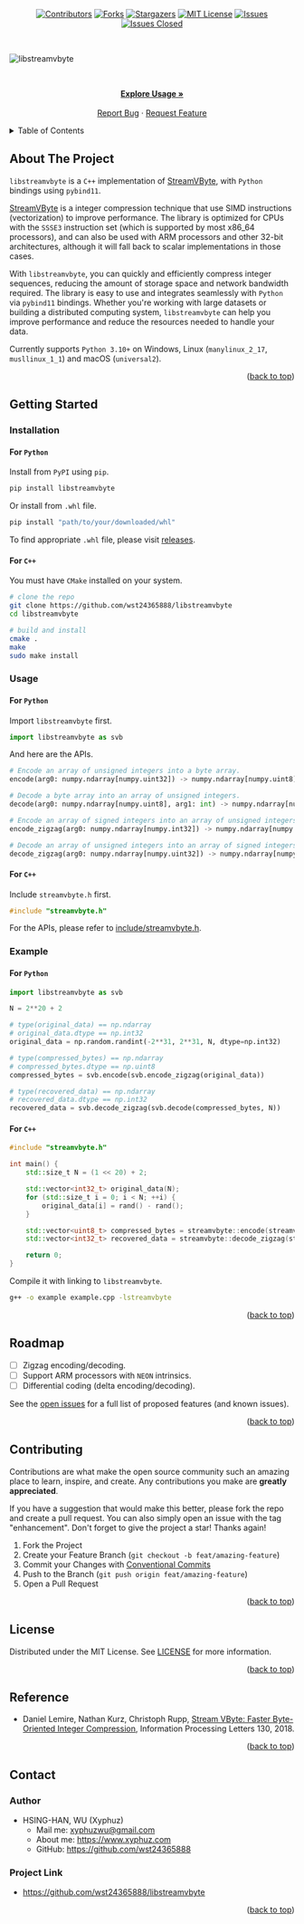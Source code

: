 <div id="top"></div>

<!-- PROJECT SHIELDS -->

[<div align="center"> ![Contributors][contributors-shield]][contributors-url]
[![Forks][forks-shield]][forks-url]
[![Stargazers][stars-shield]][stars-url]
[![MIT License][license-shield]][license-url]
[![Issues][issues-shield]][issues-url]
[![Issues Closed][issues-closed-shield]</div>][issues-closed-url]

<br />

<!-- PROJECT BANNER -->

![libstreamvbyte](https://socialify.git.ci/wst24365888/libstreamvbyte/image?description=1&font=KoHo&name=1&owner=1&pattern=Circuit%20Board&theme=Light)

<br />
<div align="center">
<p align="center">
    <a href="https://github.com/wst24365888/libstreamvbyte#usage"><strong>Explore Usage »</strong></a>
    <br />
    <br />
    <a href="https://github.com/wst24365888/libstreamvbyte/issues">Report Bug</a>
    ·
    <a href="https://github.com/wst24365888/libstreamvbyte/issues">Request Feature</a>
  </p>
</div>

<!-- TABLE OF CONTENTS -->

<details>
  <summary>Table of Contents</summary>
  <ol>
    <li>
      <a href="#about-the-project">About The Project</a>
    </li>
    <li>
      <a href="#getting-started">Getting Started</a>
      <ul>
        <li><a href="#installation">Installation</a></li>
        <li><a href="#usage">Usage</a></li>
        <li><a href="#example">Example</a></li>
      </ul>
    </li>
    <li><a href="#roadmap">Roadmap</a></li>
    <li><a href="#contributing">Contributing</a></li>
    <li><a href="#license">License</a></li>
    <li><a href="#reference">Reference</a></li>
    <li><a href="#contact">Contact</a></li>
  </ol>
</details>

<!-- ABOUT THE PROJECT -->

## About The Project

`libstreamvbyte` is a `C++` implementation of [StreamVByte](#reference), with `Python` bindings using `pybind11`. 

[StreamVByte](#reference) is a integer compression technique that use SIMD instructions (vectorization) to improve performance. The library is optimized for CPUs with the `SSSE3` instruction set (which is supported by most x86_64 processors), and can also be used with ARM processors and other 32-bit architectures, although it will fall back to scalar implementations in those cases.

With `libstreamvbyte`, you can quickly and efficiently compress integer sequences, reducing the amount of storage space and network bandwidth required. The library is easy to use and integrates seamlessly with `Python` via `pybind11` bindings. Whether you're working with large datasets or building a distributed computing system, `libstreamvbyte` can help you improve performance and reduce the resources needed to handle your data.

Currently supports `Python 3.10+` on Windows, Linux (`manylinux_2_17`, `musllinux_1_1`) and macOS (`universal2`).

<p align="right">(<a href="#top">back to top</a>)</p>

<!-- GETTING STARTED -->

## Getting Started

### Installation

#### For `Python`

Install from `PyPI` using `pip`.

```bash
pip install libstreamvbyte
```

Or install from `.whl` file.

```bash
pip install "path/to/your/downloaded/whl"
```

To find appropriate `.whl` file, please visit [releases](https://github.com/wst24365888/libstreamvbyte/releases).

#### For `C++`

You must have `CMake` installed on your system.

```bash
# clone the repo
git clone https://github.com/wst24365888/libstreamvbyte
cd libstreamvbyte

# build and install
cmake .
make
sudo make install
```

### Usage

#### For `Python`

Import `libstreamvbyte` first.

```python
import libstreamvbyte as svb
```

And here are the APIs.

```python
# Encode an array of unsigned integers into a byte array.
encode(arg0: numpy.ndarray[numpy.uint32]) -> numpy.ndarray[numpy.uint8]

# Decode a byte array into an array of unsigned integers.
decode(arg0: numpy.ndarray[numpy.uint8], arg1: int) -> numpy.ndarray[numpy.uint32]

# Encode an array of signed integers into an array of unsigned integers.
encode_zigzag(arg0: numpy.ndarray[numpy.int32]) -> numpy.ndarray[numpy.uint32]

# Decode an array of unsigned integers into an array of signed integers.
decode_zigzag(arg0: numpy.ndarray[numpy.uint32]) -> numpy.ndarray[numpy.int32]
```

#### For `C++`

Include `streamvbyte.h` first.

```cpp
#include "streamvbyte.h"
```

For the APIs, please refer to [include/streamvbyte.h](https://github.com/wst24365888/libstreamvbyte/blob/main/include/streamvbyte.h).

### Example

#### For `Python`

```python
import libstreamvbyte as svb

N = 2**20 + 2

# type(original_data) == np.ndarray
# original_data.dtype == np.int32
original_data = np.random.randint(-2**31, 2**31, N, dtype=np.int32)

# type(compressed_bytes) == np.ndarray
# compressed_bytes.dtype == np.uint8
compressed_bytes = svb.encode(svb.encode_zigzag(original_data))

# type(recovered_data) == np.ndarray
# recovered_data.dtype == np.int32
recovered_data = svb.decode_zigzag(svb.decode(compressed_bytes, N))
```

#### For `C++`

```cpp
#include "streamvbyte.h"

int main() {
    std::size_t N = (1 << 20) + 2;

    std::vector<int32_t> original_data(N);
    for (std::size_t i = 0; i < N; ++i) {
        original_data[i] = rand() - rand();
    }

    std::vector<uint8_t> compressed_bytes = streamvbyte::encode(streamvbyte::encode_zigzag(original_data));
    std::vector<int32_t> recovered_data = streamvbyte::decode_zigzag(streamvbyte::decode(compressed_bytes, N));

    return 0;
}
```

Compile it with linking to `libstreamvbyte`.

```bash
g++ -o example example.cpp -lstreamvbyte
```

<p align="right">(<a href="#top">back to top</a>)</p>

<!-- ROADMAP -->

## Roadmap

- [ ] Zigzag encoding/decoding.
- [ ] Support ARM processors with `NEON` intrinsics.
- [ ] Differential coding (delta encoding/decoding).

See the [open issues](https://github.com/wst24365888/libstreamvbyte/issues)
for a full list of proposed features (and known issues).

<p align="right">(<a href="#top">back to top</a>)</p>

<!-- CONTRIBUTING -->

## Contributing

Contributions are what make the open source community such an amazing place to
learn, inspire, and create. Any contributions you make are **greatly
appreciated**.

If you have a suggestion that would make this better, please fork the repo and
create a pull request. You can also simply open an issue with the tag
"enhancement". Don't forget to give the project a star! Thanks again!

1. Fork the Project
2. Create your Feature Branch (`git checkout -b feat/amazing-feature`)
3. Commit your Changes with
   [Conventional Commits](https://www.conventionalcommits.org/en/v1.0.0/)
4. Push to the Branch (`git push origin feat/amazing-feature`)
5. Open a Pull Request

<p align="right">(<a href="#top">back to top</a>)</p>

<!-- LICENSE -->

## License

Distributed under the MIT License. See
[LICENSE](https://github.com/wst24365888/libstreamvbyte/blob/main/LICENSE)
for more information.

<p align="right">(<a href="#top">back to top</a>)</p>

<!-- REFERENCE -->

## Reference

- Daniel Lemire, Nathan Kurz, Christoph Rupp, [Stream VByte: Faster Byte-Oriented Integer Compression](https://arxiv.org/abs/1709.08990), Information Processing Letters 130, 2018.

<p align="right">(<a href="#top">back to top</a>)</p>

<!-- CONTACT -->

## Contact

### Author

- HSING-HAN, WU (Xyphuz)
  - Mail me: xyphuzwu@gmail.com
  - About me: <https://www.xyphuz.com>
  - GitHub: <https://github.com/wst24365888>

### Project Link

- <https://github.com/wst24365888/libstreamvbyte>

<p align="right">(<a href="#top">back to top</a>)</p>

[contributors-shield]: https://img.shields.io/github/contributors/wst24365888/libstreamvbyte.svg?style=for-the-badge
[contributors-url]: https://github.com/wst24365888/libstreamvbyte/graphs/contributors
[forks-shield]: https://img.shields.io/github/forks/wst24365888/libstreamvbyte.svg?style=for-the-badge
[forks-url]: https://github.com/wst24365888/libstreamvbyte/network/members
[stars-shield]: https://img.shields.io/github/stars/wst24365888/libstreamvbyte.svg?style=for-the-badge
[stars-url]: https://github.com/wst24365888/libstreamvbyte/stargazers
[issues-shield]: https://img.shields.io/github/issues/wst24365888/libstreamvbyte.svg?style=for-the-badge
[issues-url]: https://github.com/wst24365888/libstreamvbyte/issues
[issues-closed-shield]: https://img.shields.io/github/issues-closed/wst24365888/libstreamvbyte.svg?style=for-the-badge
[issues-closed-url]: https://github.com/wst24365888/libstreamvbyte/issues?q=is%3Aissue+is%3Aclosed
[license-shield]: https://img.shields.io/github/license/wst24365888/libstreamvbyte.svg?style=for-the-badge
[license-url]: https://github.com/wst24365888/libstreamvbyte/blob/main/LICENSE